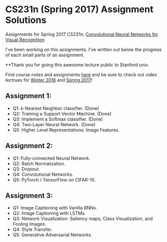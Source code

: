 # CS231n (Spring 2017) Assignment Solutions

Assignments for Spring 2017 CS231n: <a href="http://cs231n.stanford.edu/2017/">Convolutional Neural Networks for Visual Recognition</a>.

I've been working on this assignments. I've written out below the progress of each small parts of an assignment.

**Thank you for going this awesome lecture public to Stanford univ.

Find course notes and assignments <a href="http://cs231n.stanford.edu/2017/">here</a> and be sure to check out video lectrues for <a href="http://cs231n.stanford.edu/2017/">Winter 2016</a> and <a href="http://cs231n.stanford.edu/2017/">Spring 2017</a>!

## Assignment 1:
* Q1: k-Nearest Neighbor classifier. (Done)
* Q2: Training a Support Vector Machine. (Done)
* Q3: Implement a Softmax classifier. (Done)
* Q4: Two-Layer Neural Network. (Done)
* Q5: Higher Level Representations: Image Features. 
## Assignment 2:
* Q1: Fully-connected Neural Network. 
* Q2: Batch Normalization.
* Q3: Dropout.
* Q4: Convolutional Networks.
* Q5: PyTorch / TensorFlow on CIFAR-10. 
## Assignment 3:
* Q1: Image Captioning with Vanilla RNNs. 
* Q2: Image Captioning with LSTMs. 
* Q3: Network Visualization: Saliency maps, Class Visualization, and Fooling Images. 
* Q4: Style Transfer.
* Q5: Generative Adversarial Networks. 
